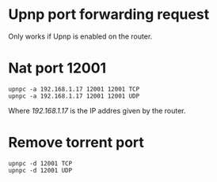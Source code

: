 Upnp port forwarding request
=============================

Only works if Upnp is enabled on the router.

# Nat port 12001

    upnpc -a 192.168.1.17 12001 12001 TCP
    upnpc -a 192.168.1.17 12001 12001 UDP

Where *192.168.1.17* is the IP addres given by the router.


# Remove torrent port 

    upnpc -d 12001 TCP
    upnpc -d 12001 UDP
